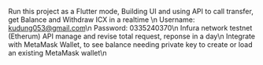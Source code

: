 Run this project as a Flutter mode, Building UI and using API to call transfer, get Balance and Withdraw ICX in a realtime \n
Username: kudung053@gmail.com\n
Password: 0335240370\n
Infura network testnet (Etherum) API manage and revise total request, reponse in a day\n
Integrate with MetaMask Wallet, to see balance needing private key to create or load an existing MetaMask wallet\n
